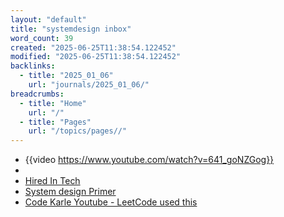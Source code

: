```yaml
---
layout: "default"
title: "systemdesign inbox"
word_count: 39
created: "2025-06-25T11:38:54.122452"
modified: "2025-06-25T11:38:54.122452"
backlinks:
  - title: "2025_01_06"
    url: "journals/2025_01_06/"
breadcrumbs:
  - title: "Home"
    url: "/"
  - title: "Pages"
    url: "/topics/pages//"
---
```

- {{video https://www.youtube.com/watch?v=641_goNZGog}}
-
- [Hired In Tech](https://www.hiredintech.com/system-design/)
- [System design Primer](https://github.com/naren-m/system-design-primer)
- [Code Karle Youtube - LeetCode used this](https://www.youtube.com/@codeKarle)